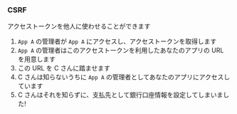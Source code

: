 ### CSRF

アクセストークンを他人に使わせることができます

1. `App A` の管理者が `App A` にアクセスし、アクセストークンを取得します
2. `App A` の管理者はこのアクセストークンを利用したあなたのアプリの URL を用意します
3. この URL を C さんに踏ませます
4. C さんは知らないうちに `App A` の管理者としてあなたのアプリにアクセスしています
5. C さんはそれを知らずに、支払先として銀行口座情報を設定してしまいました!
